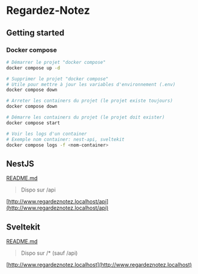 # Regardez-Notez

## Getting started

### Docker compose

```sh
# Démarrer le projet "docker compose"
docker compose up -d

# Supprimer le projet "docker compose"
# Utile pour mettre à jour les variables d'environnement (.env)
docker compose down

# Arreter les containers du projet (le projet existe toujours)
docker compose down

# Démarre les containers du projet (le projet doit exister)
docker compose start

# Voir les logs d'un container
# Exemple nom container: nest-api, sveltekit
docker compose logs -f <nom-container>
```


## NestJS

[README.md](./nest-api/README.md)

> Dispo sur /api

[http://www.regardeznotez.localhost/api](http://www.regardeznotez.localhost/api)


## Sveltekit

[README.md](./sveltekit/README.md)

> Dispo sur /* (sauf /api)

[http://www.regardeznotez.localhost](http://www.regardeznotez.localhost)

